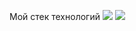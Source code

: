 Мой стек технологий
<img src="https://img.shields.io/badge/JavaScript-JavaScript-blue" />
<img src="https://img.shields.io/badge/Javascript&logoColor=339933&JavaScript-black"/>
